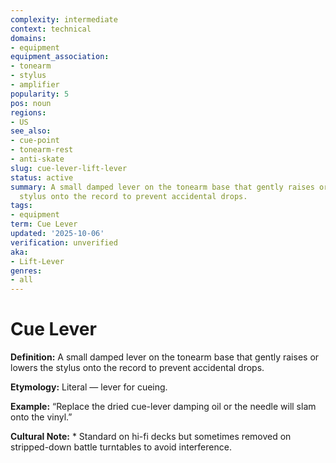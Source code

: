 ```yaml
---
complexity: intermediate
context: technical
domains:
- equipment
equipment_association:
- tonearm
- stylus
- amplifier
popularity: 5
pos: noun
regions:
- US
see_also:
- cue-point
- tonearm-rest
- anti-skate
slug: cue-lever-lift-lever
status: active
summary: A small damped lever on the tonearm base that gently raises or lowers the
  stylus onto the record to prevent accidental drops.
tags:
- equipment
term: Cue Lever
updated: '2025-10-06'
verification: unverified
aka:
- Lift-Lever
genres:
- all
---
```


# Cue Lever

**Definition:** A small damped lever on the tonearm base that gently raises or lowers the stylus onto the record to prevent accidental drops.

**Etymology:** Literal — lever for cueing.

**Example:** “Replace the dried cue-lever damping oil or the needle will slam onto the vinyl.”

**Cultural Note:** * Standard on hi-fi decks but sometimes removed on stripped-down battle turntables to avoid interference.

